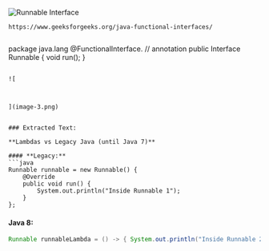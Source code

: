 ![
    Runnable Interface
](image.png)

```
https://www.geeksforgeeks.org/java-functional-interfaces/


```

package java.lang
@FunctionalInterface. // annotation 
public Interface Runnable {
    void run();
}

```

![
    


](image-3.png)


### Extracted Text:

**Lambdas vs Legacy Java (until Java 7)**

#### **Legacy:**
```java
Runnable runnable = new Runnable() {
    @Override
    public void run() {
        System.out.println("Inside Runnable 1");
    }
};
```

#### **Java 8:**
```java
Runnable runnableLambda = () -> { System.out.println("Inside Runnable 2"); };
```